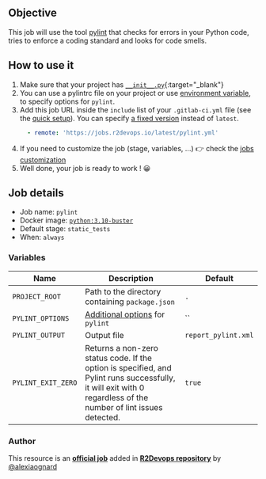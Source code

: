 ## Objective

This job will use the tool [pylint](https://pylint.pycqa.org/en/latest/intro.html) that checks for errors in your Python code, tries to enforce a coding standard and looks for code smells.

## How to use it

1. Make sure that your project has [`__init__.py`](https://docs.python.org/3/tutorial/modules.html){:target="_blank"} 
1. You can use a pylintrc file on your project or use [environment variable](https://pylint.pycqa.org/en/latest/user_guide/run.html), to specify options for `pylint`.
1. Add this job URL inside the `include` list of your `.gitlab-ci.yml` file (see the [quick setup](/use-the-hub/#quick-setup)). You can specify [a fixed version](#changelog) instead of `latest`.
    ```yaml
      - remote: 'https://jobs.r2devops.io/latest/pylint.yml'
    ```
1. If you need to customize the job (stage, variables, ...) 👉 check the [jobs
   customization](/use-the-hub/#jobs-customization)
1. Well done, your job is ready to work ! 😀

## Job details

* Job name: `pylint`
* Docker image:
[`python:3.10-buster`](https://hub.docker.com/r/_/python)
* Default stage: `static_tests`
* When: `always`

### Variables

| Name | Description | Default |
| ---- | ----------- | ------- |
| `PROJECT_ROOT` | Path to the directory containing `package.json`  | `.` |
| `PYLINT_OPTIONS` | [Additional options](https://pylint.pycqa.org/en/latest/user_guide/run.html) for `pylint` | `` |
| `PYLINT_OUTPUT` | Output file | `report_pylint.xml` |
| `PYLINT_EXIT_ZERO` | Returns a non-zero status code. If the option is specified, and Pylint runs successfully, it will exit with 0 regardless of the number of lint issues detected. | `true` |


### Author
This resource is an **[official job](https://docs.r2devops.io/faq-labels/)** added in [**R2Devops repository**](https://gitlab.com/r2devops/hub) by [@alexiaognard](https://gitlab.com/alexiaognard)